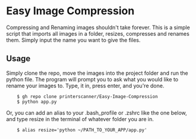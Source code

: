 # Easy Image Compression

Compressing and Renaming images shouldn't take forever. This is a simple script that imports all images in a folder, resizes, compresses and renames them. Simply input the name you want to give the files.

## Usage
Simply clone the repo, move the images into the project folder and run the python file. The program will prompt you to ask what you would like to rename your images to.
Type, it in, press enter, and you're done.

```
    $ gh repo clone printerscanner/Easy-Image-Compression
    $ python app.py
```

Or, you can add an alias to your .bash_profile or .zshrc like the one below, and type resize in the terminal of whatever folder you are in.

```
    $ alias resize='python ~/PATH_TO_YOUR_APP/app.py'
```
